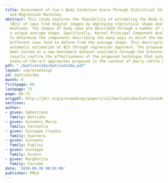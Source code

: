 ```yaml
---
title: Assessment of Cow's Body Condition Score Through Statistical Shape Analysis
  and Regression Machines
abstract: This study explores the feasibility of estimating the Body Condition Score
  (BCS) of cows from digital images by employing statistical shape analysis and regression
  machines. The shapes of body cows are described through a number of variations from
  a unique average shape. Specifically, Kernel Principal Component Analysis is used
  to determine the components describing the many ways in which the body shape of
  different cows tend to deform from the average shape. This description is used for
  automatic estimation of BCS through regression approach. The proposed method has
  been tested on a new benchmark dataset available through the Internet. Experimental
  results confirm the effectiveness of the proposed technique that outperforms the
  state-of-the-art approaches proposed in the context of dairy cattle research.
pdf: "./battiato10a/battiato10a.pdf"
layout: inproceedings
id: battiato10a
month: 0
firstpage: 66
lastpage: 73
page: 66-73
origpdf: http://jmlr.org/proceedings/papers/v11/battiato10a/battiato10a.pdf
sections: 
author:
- given: Sebastiano
  family: Battiato
- given: Giovanni Maria
  family: Farinella
- given: Giuseppe Claudio
  family: Guarnera
- given: Giovanni
  family: Puglisi
- given: Giuseppe
  family: Azzaro
- given: Margherita
  family: Caccamo
date: '2010-09-30 00:01:06'
publisher: PMLR
---
```

